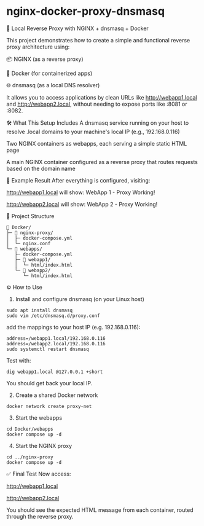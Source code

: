 # nginx-docker-proxy-dnsmasq
🧩 Local Reverse Proxy with NGINX + dnsmasq + Docker

This project demonstrates how to create a simple and functional reverse proxy architecture using:

📦 NGINX (as a reverse proxy)

🐳 Docker (for containerized apps)

🌐 dnsmasq (as a local DNS resolver)

It allows you to access applications by clean URLs like http://webapp1.local and http://webapp2.local, without needing to expose ports like :8081 or :8082.

🛠️ What This Setup Includes
A dnsmasq service running on your host to resolve .local domains to your machine's local IP (e.g., 192.168.0.116)

Two NGINX containers as webapps, each serving a simple static HTML page

A main NGINX container configured as a reverse proxy that routes requests based on the domain name

🧪 Example Result
After everything is configured, visiting:

http://webapp1.local will show: WebApp 1 - Proxy Working! 

http://webapp2.local will show: WebApp 2 - Proxy Working!

📁 Project Structure

```
📁 Docker/
├─ 📁 nginx-proxy/
│  ├─ docker-compose.yml
│  └─ nginx.conf
└─ 📁 webapps/
   ├─ docker-compose.yml
   ├─ 📁 webapp1/
   │  └─ html/index.html
   └─ 📁 webapp2/
      └─ html/index.html
```
⚙️ How to Use

1. Install and configure dnsmasq (on your Linux host)

```
sudo apt install dnsmasq
sudo vim /etc/dnsmasq.d/proxy.conf
```
add the mappings to your host IP (e.g. 192.168.0.116):

```
address=/webapp1.local/192.168.0.116
address=/webapp2.local/192.168.0.116
sudo systemctl restart dnsmasq
```

Test with:

```
dig webapp1.local @127.0.0.1 +short
```
You should get back your local IP.

2. Create a shared Docker network
```
docker network create proxy-net
```
3. Start the webapps
```
cd Docker/webapps
docker compose up -d
```
4. Start the NGINX proxy
```
cd ../nginx-proxy
docker compose up -d
```

✅ Final Test
Now access:

http://webapp1.local

http://webapp2.local

You should see the expected HTML message from each container, routed through the reverse proxy.
